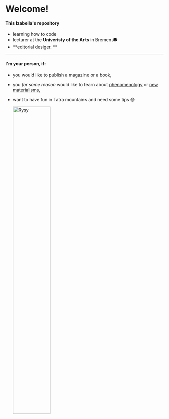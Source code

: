 # Welcome! 
#### This Izabella's repository 
+ learning how to code
+ lecturer at the **Univeristy of the Arts** in Bremen  🎓 
+ **editorial desiger. ** 
___

#### I'm your person, if:

+ you would like to publish a magazine or a book, 

+ you _for some reason_ would like to learn about [phenomenology](https://plato.stanford.edu/entries/phenomenology) or [new materialisms](https://newmaterialism.eu), 

* want to have fun in Tatra mountains and need some tips :sunglasses:


   <img src= "https://8a.pl/8academy/wp-content/uploads/2018/04/yosemite.jpg" alt="Rysy" width=50% height=50% title="Rysy Title">
   
